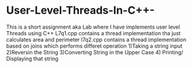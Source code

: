 # User-Level-Threads-In-C++-
This is a short assignment aka Lab where I have implements user level Threads using C++ 
L7q1.cpp contains a thread implementation tha just calculates area and perimeter 
l7q2.cpp contains a thread implementation based on joins which performs differet operation
1)Taking a string input
2)Reversin the String
3)Converting String in the Upper Case
4) Printing/ Displaying that string
